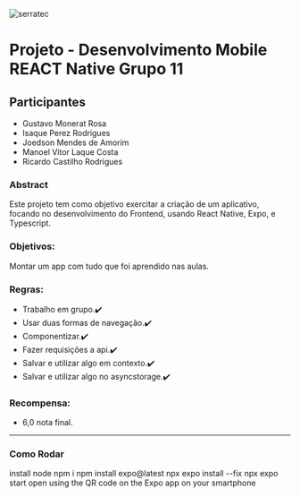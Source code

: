 
![serratec](https://github.com/joe-higashii/space-invaders-app/assets/129689531/00af72d8-daba-48fb-85b5-785ab362a4fd)

# Projeto - Desenvolvimento Mobile REACT Native Grupo 11
## Participantes
- Gustavo Monerat Rosa
- Isaque Perez Rodrigues
- Joedson Mendes de Amorim
- Manoel Vitor Laque Costa
- Ricardo Castilho Rodrigues

### Abstract 
Este projeto tem como objetivo exercitar a criação de um aplicativo, focando no desenvolvimento do Frontend, usando React Native, Expo, e Typescript.

### Objetivos:
Montar um app com tudo que foi aprendido nas aulas.

### Regras:
  - Trabalho em grupo.✔️
  - Usar duas formas de navegação.✔️
  - Componentizar.✔️
  - Fazer requisições a api.✔️
  - Salvar e utilizar algo em contexto.✔️
  - Salvar e utilizar algo no asyncstorage.✔️

### Recompensa:
  - 6,0 nota final.
<hr>

### Como Rodar

install node
npm i
npm install expo@latest
npx expo install --fix
npx expo start
open using the QR code on the Expo app on your smartphone
